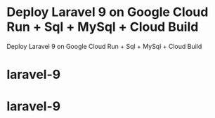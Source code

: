 # Deploy Laravel 9 on Google Cloud Run + Sql + MySql + Cloud Build

Deploy Laravel 9 on Google Cloud Run + Sql + MySql + Cloud Build

# laravel-9
# laravel-9
